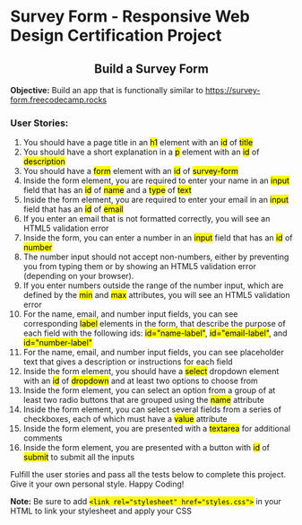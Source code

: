 # Survey Form - Responsive Web Design Certification Project

## <center>Build a Survey Form</center>
**Objective:**  Build an app that is functionally similar to https://survey-form.freecodecamp.rocks

### User Stories:

1. You should have a page title in an <mark>h1</mark> element with an <mark>id</mark> of <mark>title</mark>
2. You should have a short explanation in a <mark>p</mark> element with an <mark>id</mark> of <mark>description</mark>
3. You should have a <mark>form</mark> element with an <mark>id</mark> of <mark>survey-form</mark>
4. Inside the form element, you are required to enter your name in an <mark>input</mark> field that has an <mark>id</mark> of <mark>name</mark> and a <mark>type</mark> of <mark>text</mark>
5. Inside the form element, you are required to enter your email in an <mark>input</mark> field that has an <mark>id</mark> of <mark>email</mark>
6. If you enter an email that is not formatted correctly, you will see an HTML5 validation error
7. Inside the form, you can enter a number in an <mark>input</mark> field that has an <mark>id</mark> of <mark>number</mark>
8. The number input should not accept non-numbers, either by preventing you from typing them or by showing an HTML5 validation error (depending on your browser).
9. If you enter numbers outside the range of the number input, which are defined by the <mark>min</mark> and <mark>max</mark> attributes, you will see an HTML5 validation error
10. For the name, email, and number input fields, you can see corresponding <mark>label</mark> elements in the form, that describe the purpose of each field with the following ids: <mark>id="name-label"</mark>, <mark>id="email-label"</mark>, and <mark>id="number-label"</mark>
11. For the name, email, and number input fields, you can see placeholder text that gives a description or instructions for each field
12. Inside the form element, you should have a <mark>select</mark> dropdown element with an <mark>id</mark> of <mark>dropdown</mark> and at least two options to choose from
13. Inside the form element, you can select an option from a group of at least two radio buttons that are grouped using the <mark>name</mark> attribute
14. Inside the form element, you can select several fields from a series of checkboxes, each of which must have a <mark>value</mark> attribute
15. Inside the form element, you are presented with a <mark>textarea</mark> for additional comments
16. Inside the form element, you are presented with a button with <mark>id</mark> of <mark>submit</mark> to submit all the inputs

Fulfill the user stories and pass all the tests below to complete this project. Give it your own personal style. Happy Coding!

**Note:** Be sure to add <mark>`<link rel="stylesheet" href="styles.css">`</mark> in your HTML to link your stylesheet and apply your CSS
